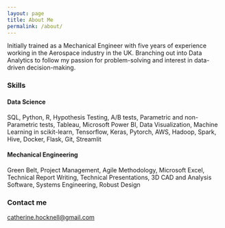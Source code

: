 ```yaml
---
layout: page
title: About Me
permalink: /about/
---
```


Initially trained as a Mechanical Engineer with five years of experience working in the Aerospace industry in the UK. Branching out into Data Analytics to follow my passion for problem-solving and interest in data-driven decision-making.

### Skills

#### Data Science
SQL, Python, R, Hypothesis Testing, A/B tests, Parametric and non-Parametric tests, Tableau, Microsoft Power BI, Data Visualization, Machine Learning in scikit-learn, Tensorflow, Keras, Pytorch, AWS, Hadoop, Spark, Hive, Docker, Flask, Git, Streamlit

#### Mechanical Engineering 
Green Belt, Project Management, Agile Methodology, Microsoft Excel, Technical Report Writing, Technical Presentations, 3D CAD and Analysis Software, Systems Engineering, Robust Design

### Contact me

[catherine.hocknell@gmail.com](mailto:catherine.hocknell@gmail.com)